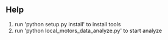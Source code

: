 ## Help
1. run 'python setup.py install' to install tools
2. run 'python local_motors_data_analyze.py' to start analyze
